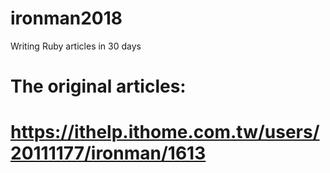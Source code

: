 # ironman2018

Writing Ruby articles in 30 days

# The original articles:

# https://ithelp.ithome.com.tw/users/20111177/ironman/1613
